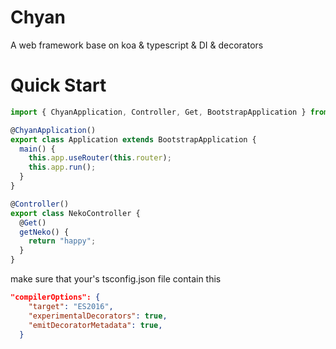 # Chyan

A web framework base on koa & typescript & DI & decorators

# Quick Start

```ts
import { ChyanApplication, Controller, Get, BootstrapApplication } from "chyan";

@ChyanApplication()
export class Application extends BootstrapApplication {
  main() {
    this.app.useRouter(this.router);
    this.app.run();
  }
}

@Controller()
export class NekoController {
  @Get()
  getNeko() {
    return "happy";
  }
}
```

make sure that your's tsconfig.json file contain this

```json
"compilerOptions": {
    "target": "ES2016",
    "experimentalDecorators": true,
    "emitDecoratorMetadata": true,
  }
```
